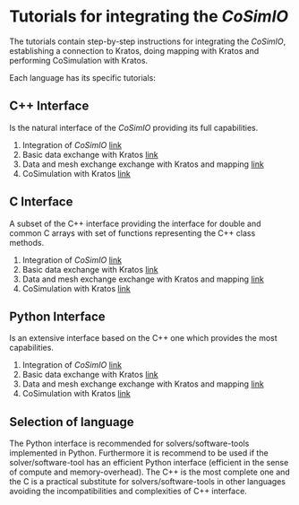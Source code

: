 # Tutorials for integrating the _CoSimIO_

The tutorials contain step-by-step instructions for integrating the _CoSimIO_, establishing a connection to Kratos, doing mapping with Kratos and performing CoSimulation with Kratos.

Each language has its specific tutorials:

## C++ Interface
Is the natural interface of the _CoSimIO_ providing its full capabilities.
1. Integration of _CoSimIO_ [link](cpp/integration_co_sim_io.md)
2. Basic data exchange with Kratos [link](cpp/basic_data_exchange_with_kratos.md)
3. Data and mesh exchange exchange with Kratos and mapping [link](cpp/data_and_mesh_exchange_and_mapping.md)
4. CoSimulation with Kratos [link](kratos_co_simulation.md)

## C Interface
A subset of the C++ interface providing the interface for double and common C arrays with set of functions representing the C++ class methods.
1. Integration of _CoSimIO_ [link](c/integration_co_sim_io.md)
2. Basic data exchange with Kratos [link](c/basic_data_exchange_with_kratos.md)
3. Data and mesh exchange exchange with Kratos and mapping [link](c/data_and_mesh_exchange_and_mapping.md)
4. CoSimulation with Kratos [link](kratos_co_simulation.md)

## Python Interface
Is an extensive interface based on the C++ one which provides the most capabilities.
1. Integration of _CoSimIO_ [link](python/integration_co_sim_io.md)
2. Basic data exchange with Kratos [link](python/basic_data_exchange_with_kratos.md)
3. Data and mesh exchange exchange with Kratos and mapping [link](python/data_and_mesh_exchange_and_mapping.md)
4. CoSimulation with Kratos [link](kratos_co_simulation.md)

## Selection of language
The Python interface is recommended for solvers/software-tools implemented in Python. Furthermore it is recommend to be used if the solver/software-tool has an efficient Python interface (efficient in the sense of compute and memory-overhead). The C++ is the most complete one and the C is a practical substitute for solvers/software-tools in other languages avoiding the incompatibilities and complexities of C++ interface.